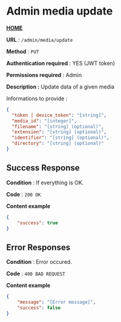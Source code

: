 # Admin media update
**[HOME](../README.md)**

**URL** : `/admin/media/update`

**Method** : `PUT`

**Authentication required** : YES (JWT token)

**Permissions required** : Admin

**Description :**
Update data of a given media

Informations to provide :

```json
{
  "token | device_token": "[string]",
  "media_id": "[integer]",
  "filename": "[string] (optional)",
  "extension": "[string] (optional)",
  "identifier": "[string] (optional)",
  "directory": "[string] (optional)"
}
```

## Success Response

**Condition** : If everything is OK.

**Code** : `200 OK`

**Content example**

```json
{
    "success": true
}
```

## Error Responses

**Condition** : Error occured.

**Code** : `400 BAD REQUEST`

**Content example**

```json
{
    "message": "[Error message]",
    "success": false
}
```